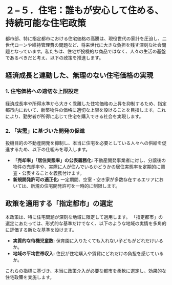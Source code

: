 # ２−５．住宅：誰もが安心して住める、持続可能な住宅政策

都市部、特に指定都市における住宅価格の高騰は、現役世代の家計を圧迫し、二世代ローンや維持管理費の問題など、将来世代に大きな負担を残す深刻な社会問題となっています。私たちは、住宅が投機的な商品ではなく、人々の生活の基盤であるべきだと考え、以下の政策を推進します。

## 経済成長と連動した、無理のない住宅価格の実現

### 1. 住宅価格への適切な上限設定
経済成長率や所得水準から大きく乖離した住宅価格の上昇を抑制するため、指定都市内において、新築物件の価格に適切な上限を設けることを目指します。これにより、勤労者が所得に応じて住宅を購入できる社会を実現します。

### 2. 「実需」に基づいた開発の促進
投機目的の不動産開発を抑制し、本当に住宅を必要としている人々への供給を促進するため、以下の仕組みを導入します。

*   **「売却率」「居住実態率」の公表義務化:** 不動産開発事業者に対し、分譲後の物件の売却率や、実際に人が住んでいるかどうかの居住実態率を定期的に調査・公表することを義務付けます。
*   **新規開発許可の適正化:** 一定期間、空室・空き家が多数存在するエリアにおいては、新規の住宅開発許可を一時的に制限します。

## 政策を適用する「指定都市」の選定

本政策は、特に住宅問題が深刻な地域に限定して適用します。
「指定都市」の選定にあたっては、形式的な基準だけでなく、以下のような地域の実情を多角的に評価する新たな基準を設けます。

*   **実質的な待機児童数:** 保育園に入りたくても入れない子どもがどれだけいるか。
*   **地域の平均世帯収入:** 住民が住宅購入や賃貸にどれだけの負担を感じているか。

これらの指標に基づき、本当に政策介入が必要な都市を柔軟に選定し、効果的な住宅政策を実施します。